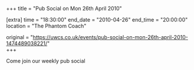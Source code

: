 +++
title = "Pub Social on Mon 26th April 2010"

[extra]
time = "18:30:00"
end_date = "2010-04-26"
end_time = "20:00:00"
location = "The Phantom Coach"

original = "https://uwcs.co.uk/events/pub-social-on-mon-26th-april-2010-1474489038221/"    
+++

Come join our weekly pub social

